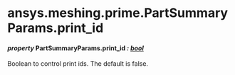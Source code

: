 <a id="ansys-meshing-prime-partsummaryparams-print-id"></a>

# ansys.meshing.prime.PartSummaryParams.print_id

<a id="ansys.meshing.prime.PartSummaryParams.print_id"></a>

#### *property* PartSummaryParams.print_id *: [bool](https://docs.python.org/3.11/library/functions.html#bool)*

Boolean to control print ids. The default is false.

<!-- !! processed by numpydoc !! -->
